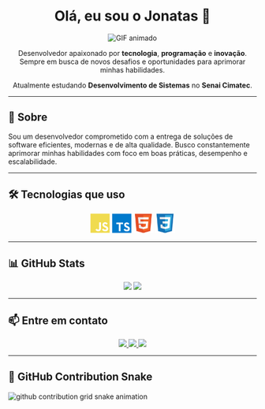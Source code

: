 <h1 align="center">Olá, eu sou o Jonatas 👋</h1>

<p align="center">
  <img src="https://media.giphy.com/media/jTNG3RF6EwbkpD4LZx/giphy.gif" width="100" alt="GIF animado" />
</p>

<p align="center">
  Desenvolvedor apaixonado por <strong>tecnologia</strong>, <strong>programação</strong> e <strong>inovação</strong>. <br/>
  Sempre em busca de novos desafios e oportunidades para aprimorar minhas habilidades.
</p>

<p align="center">
  Atualmente estudando <strong>Desenvolvimento de Sistemas</strong> no <strong>Senai Cimatec</strong>.
</p>

---

## 💼 Sobre

Sou um desenvolvedor comprometido com a entrega de soluções de software eficientes, modernas e de alta qualidade. Busco constantemente aprimorar minhas habilidades com foco em boas práticas, desempenho e escalabilidade.

---

## 🛠️ Tecnologias que uso

<p align="center">
  <img height="40" width="40" src="https://raw.githubusercontent.com/devicons/devicon/master/icons/javascript/javascript-plain.svg" alt="JavaScript"/>
  <img height="40" width="40" src="https://raw.githubusercontent.com/devicons/devicon/master/icons/typescript/typescript-plain.svg" alt="TypeScript"/>
  <img height="40" width="40" src="https://raw.githubusercontent.com/devicons/devicon/master/icons/html5/html5-original.svg" alt="HTML5"/>
  <img height="40" width="40" src="https://raw.githubusercontent.com/devicons/devicon/master/icons/css3/css3-original.svg" alt="CSS3"/>
</p>

---

## 📊 GitHub Stats

<p align="center">
  <img width="420" src="https://github-readme-stats.vercel.app/api?username=Jonatasgit23&show_icons=true&theme=merko&include_all_commits=true&count_private=true"/>
  <img width="420" src="https://github-readme-stats.vercel.app/api/top-langs/?username=Jonatasgit23&layout=compact&langs_count=10&theme=merko"/>
</p>

---

## 📫 Entre em contato

<p align="center">
  <a href="https://instagram.com/jona.tas879" target="_blank">
    <img src="https://img.shields.io/badge/-Instagram-%23E4405F?style=for-the-badge&logo=instagram&logoColor=white">
  </a>
  <a href="mailto:jonatas12072000@gmail.com">
    <img src="https://img.shields.io/badge/-Gmail-%23333?style=for-the-badge&logo=gmail&logoColor=white">
  </a>
  <a href="https://www.linkedin.com/in/jonatas-de-jesus-muniz-4683972b2/" target="_blank">
    <img src="https://img.shields.io/badge/-LinkedIn-%230077B5?style=for-the-badge&logo=linkedin&logoColor=white">
  </a>
</p>

---

## 🐍 GitHub Contribution Snake

<picture align="center">
  <source media="(prefers-color-scheme: dark)" srcset="https://raw.githubusercontent.com/Jonatasgit23/Jonatasgit23/output/github-contribution-grid-snake-dark.svg">
  <img align="center" alt="github contribution grid snake animation" src="https://raw.githubusercontent.com/Jonatasgit23/Jonatasgit23/output/github-contribution-grid-snake.svg">
</picture>

